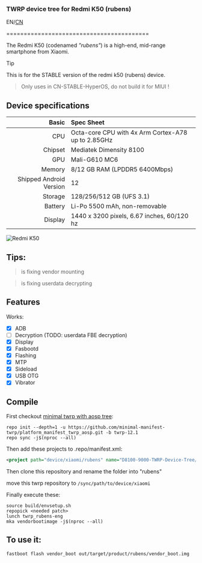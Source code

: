### TWRP device tree for Redmi K50 (rubens)

EN/[CN](README_zh-CN.md)

=========================================

The Redmi K50 (codenamed _"rubens"_) is a high-end, mid-range smartphone from Xiaomi.

> [!TIP]
> This is for the STABLE version of the redmi k50 (rubens) device.

> Only uses in CN-STABLE-HyperOS, do not build it for MIUI !

## Device specifications

Basic   | Spec Sheet
-------:|:-------------------------
CPU     | Octa-core CPU with 4x Arm Cortex-A78 up to 2.85GHz
Chipset | Mediatek Dimensity 8100
GPU     | Mali-G610 MC6
Memory  | 8/12 GB RAM (LPDDR5 6400Mbps)
Shipped Android Version | 12
Storage | 128/256/512 GB (UFS 3.1)
Battery | Li-Po 5500 mAh, non-removable
Display | 1440 x 3200 pixels, 6.67 inches, 60/120 hz

![Redmi K50](https://cdn.cnbj0.fds.api.mi-img.com/b2c-shopapi-pms/pms_1653381863.47942179.png)

## Tips:

> is fixing vendor mounting

> is fixing userdata decrypting

## Features

Works:

- [X] ADB
- [ ] Decryption (TODO: userdata FBE decryption)
- [X] Display
- [X] Fasbootd
- [X] Flashing
- [X] MTP
- [X] Sideload
- [X] USB OTG
- [X] Vibrator

## Compile

First checkout [minimal twrp with aosp tree](https://github.com/minimal-manifest-twrp):

```
repo init --depth=1 -u https://github.com/minimal-manifest-twrp/platform_manifest_twrp_aosp.git -b twrp-12.1
repo sync -j$(nproc --all)
```

Then add these projects to .repo/manifest.xml:

```xml
<project path="device/xiaomi/rubens" name="D8100-9000-TWRP-Device-Tree/device_xiaomi_rubens-TWRP" remote="github" revision="twrp-13" />
```

Then clone this repository and rename the folder into "rubens" 

move this twrp repository to `/sync/path/to/device/xiaomi`

Finally execute these:

```
source build/envsetup.sh
repopick <needed patch>
lunch twrp_rubens-eng
mka vendorbootimage -j$(nproc --all)
```
## To use it:

```
fastboot flash vendor_boot out/target/product/rubens/vendor_boot.img
```
